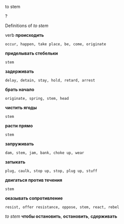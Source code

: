 to stem

?


Definitions of _to stem_

verb
**происходить**

    occur, happen, take place, be, come, originate
**приделывать стебельки**

    stem
**задерживать**

    delay, detain, stay, hold, retard, arrest
**брать начало**

    originate, spring, stem, head
**чистить ягоды**

    stem
**расти прямо**

    stem
**запруживать**

    dam, stem, jam, bank, choke up, wear
**затыкать**

    plug, caulk, stop up, stop, plug up, stuff
**двигаться против течения**

    stem
**оказывать сопротивление**

    resist, offer resistance, oppose, stem, react, rebel

_to stem_
**чтобы остановить**, **остановить**, **сдерживать**
